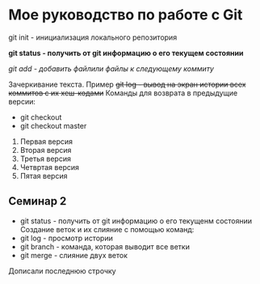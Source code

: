 # Мое руководство по работе с Git

git init - инициализация локального репозитория

**git status - получить от git информацию о его текущем состоянии**

*git add - добавить файлили файлы к следующему коммиту*

Зачеркивание текста. 
Пример ~~git log - вывод на экран истории всех коммитов с их хеш-кодами~~
Команды для возврата в предыдущие версии:
* git checkout 
* git checkout master

1. Первая версия
2. Вторая версия
3. Третья версия
4. Четвртая версия
5. Пятая версия

## Семинар 2

* git status - получить от git информацию о его текущенм состоянии
Создание веток и их слияние с помощью команд:
* git log - просмотр истории
* git branch - команда, которая выводит все ветки
* git merge - слияние двух веток

Дописали последнюю строчку
